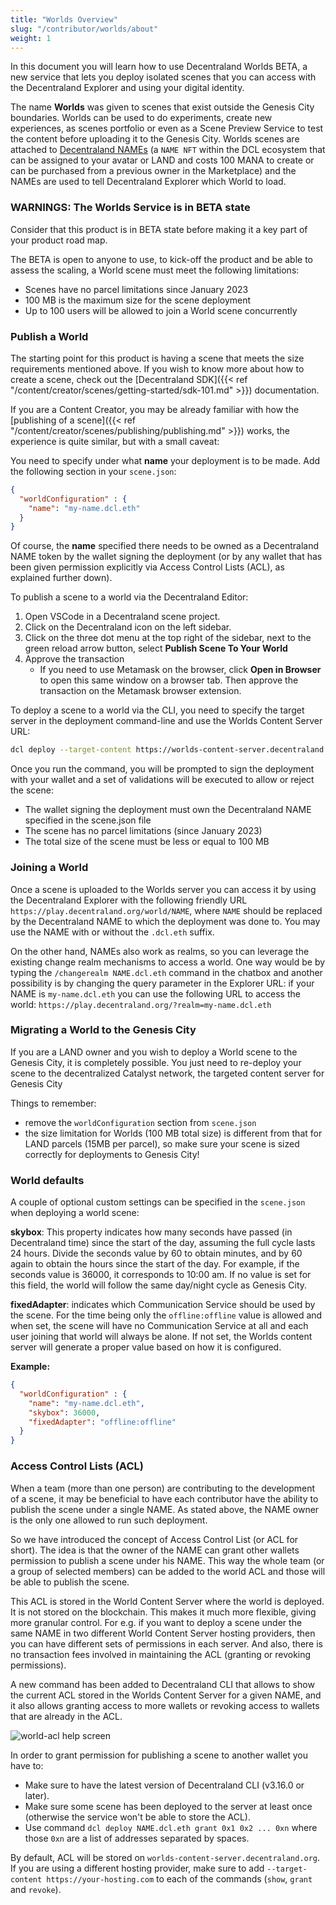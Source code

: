 ```yaml
---
title: "Worlds Overview"
slug: "/contributor/worlds/about"
weight: 1
---
```


In this document you will learn how to use Decentraland Worlds BETA, a new service that lets you deploy isolated scenes that you can access with the Decentraland Explorer and using your digital identity.  

The name **Worlds** was given to scenes that exist outside the Genesis City boundaries. Worlds can be used to do experiments, create new experiences, as scenes portfolio or even as a Scene Preview Service to test the content before uploading it to the Genesis City. Worlds scenes are attached to [Decentraland NAMEs](https://builder.decentraland.org/names) (a `NAME NFT` within the DCL ecosystem that can be assigned to your avatar or LAND and costs 100 MANA to create or can be purchased from a previous owner in the Marketplace) and the NAMEs are used to tell Decentraland Explorer which World to load.  

### WARNINGS: The Worlds Service is in BETA state

Consider that this product is in BETA state before making it a key part of your product road map.  

The BETA is open to anyone to use, to kick-off the product and be able to assess the scaling, a World scene must meet the following limitations: 
- Scenes have no parcel limitations since January 2023
- 100 MB is the maximum size for the scene deployment 
- Up to 100 users will be allowed to join a World scene concurrently  

### Publish a World 

The starting point for this product is having a scene that meets the size requirements mentioned above. If you wish to know more about how to create a scene, check out the [Decentraland SDK]({{< ref "/content/creator/scenes/getting-started/sdk-101.md" >}}) documentation.

If you are a Content Creator, you may be already familiar with how the [publishing of a scene]({{< ref "/content/creator/scenes/publishing/publishing.md" >}}) works, the experience is quite similar, but with a small caveat: 

You need to specify under what **name** your deployment is to be made. Add the following section in your
`scene.json`:

```json
{
  "worldConfiguration" : {
    "name": "my-name.dcl.eth"
  }
}
```

Of course, the **name** specified there needs to be owned as a Decentraland NAME token by the wallet signing the deployment (or by any wallet that has been given permission explicitly via Access Control Lists (ACL), as explained further down).

To publish a scene to a world via the Decentraland Editor:

1. Open VSCode in a Decentraland scene project.
2. Click on the Decentraland icon on the left sidebar.
3. Click on the three dot menu at the top right of the sidebar, next to the green reload arrow button, select **Publish Scene To Your World**
4. Approve the transaction
	- If you need to use Metamask on the browser, click **Open in Browser** to open this same window on a browser tab. Then approve the transaction on the Metamask browser extension.


To deploy a scene to a world via the CLI, you need to specify the target server in the deployment command-line and use the Worlds Content Server URL: 

```bash
dcl deploy --target-content https://worlds-content-server.decentraland.org
```


Once you run the command, you will be prompted to sign the deployment with your wallet and a set of validations will be executed to allow or reject the scene: 
- The wallet signing the deployment must own the Decentraland NAME specified in the scene.json file 
- The scene has no parcel limitations (since January 2023)
- The total size of the scene must be less or equal to 100 MB

### Joining a World 

Once a scene is uploaded to the Worlds server you can access it by using the 
Decentraland Explorer with the following friendly URL `https://play.decentraland.org/world/NAME`, where `NAME` should be replaced by the Decentraland NAME to which the deployment was done to. You may use the NAME with or without the `.dcl.eth` suffix.

On the other hand, NAMEs also work as realms, so you can leverage the existing change realm mechanisms to access a world. One way would be by typing the `/changerealm NAME.dcl.eth` command in the chatbox and another possibility is by changing the query parameter in the Explorer URL: if your NAME is `my-name.dcl.eth` you can use the following URL to access the world: `https://play.decentraland.org/?realm=my-name.dcl.eth` 

### Migrating a World to the Genesis City  

If you are a LAND owner and you wish to deploy a World scene to the Genesis City, it is completely possible. You just need to re-deploy your scene to the decentralized Catalyst network, the targeted content server for Genesis City

Things to remember:
* remove the `worldConfiguration` section from `scene.json`
* the size limitation for Worlds (100 MB total size) is different from that for LAND parcels (15MB per parcel), so make sure your scene is sized correctly for deployments to Genesis City!

### World defaults 

A couple of optional custom settings can be specified in the `scene.json` when deploying a world scene:

**skybox**: This property indicates how many seconds have passed (in Decentraland time) since the start of the day, assuming the full cycle lasts 24 hours. Divide the seconds value by 60 to obtain minutes, and by 60 again to obtain the hours since the start of the day. For example, if the seconds value is 36000, it corresponds to 10:00 am. If no value is set for this field, the world will follow the same day/night cycle as Genesis City.

**fixedAdapter**: indicates which Communication Service should be used by the scene. For the time being only the `offline:offline` value is allowed and when set, the scene will have no Communication Service at all and each user joining that world will always be alone. If not set, the Worlds content server will generate a proper value based on how it is configured.

**Example:**
```json
{
  "worldConfiguration" : {
    "name": "my-name.dcl.eth",
    "skybox": 36000,
    "fixedAdapter": "offline:offline"
  }
}
```

### Access Control Lists (ACL)

When a team (more than one person) are contributing to the development of a scene, it may be beneficial to have each contributor have the ability to publish the scene under a single NAME. As stated above, the NAME owner is the only one allowed to run such deployment.

So we have introduced the concept of Access Control List (or ACL for short). The idea is that the owner of the NAME can grant other wallets permission to publish a scene under his NAME. This way the whole team (or a group of selected members) can be added to the world ACL and those will be able to publish the scene.

This ACL is stored in the World Content Server where the world is deployed. It is not stored on the blockchain. This makes it much more flexible, giving more granular control. For e.g. if you want to deploy a scene under the same NAME in two different World Content Server hosting providers, then you can have different sets of permissions in each server. And also, there is no transaction fees involved in maintaining the ACL (granting or revoking permissions).

A new command has been added to Decentraland CLI that allows to show the current ACL stored in the Worlds Content Server for a given NAME, and it also allows granting access to more wallets or revoking access to wallets that are already in the ACL. 

![world-acl help screen](/images/worlds/world-acl-help.png)

In order to grant permission for publishing a scene to another wallet you have to:

* Make sure to have the latest version of Decentraland CLI (v3.16.0 or later).
* Make sure some scene has been deployed to the server at least once (otherwise the service won't be able to store the ACL).
* Use command `dcl deploy NAME.dcl.eth grant 0x1 0x2 ... 0xn` where those `0xn` are a list of addresses separated by spaces.

By default, ACL will be stored on `worlds-content-server.decentraland.org`. If you are using a different hosting provider, make sure to add `--target-content https://your-hosting.com` to each of the commands (`show`, `grant` and `revoke`).
